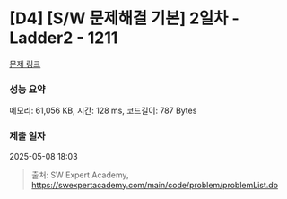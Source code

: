 # [D4] [S/W 문제해결 기본] 2일차 - Ladder2 - 1211 

[문제 링크](https://swexpertacademy.com/main/code/problem/problemDetail.do?contestProbId=AV14BgD6AEECFAYh) 

### 성능 요약

메모리: 61,056 KB, 시간: 128 ms, 코드길이: 787 Bytes

### 제출 일자

2025-05-08 18:03



> 출처: SW Expert Academy, https://swexpertacademy.com/main/code/problem/problemList.do